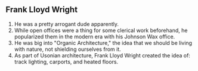 ## Frank Lloyd Wright
1. He was a pretty arrogant dude apparently.
1. While open offices were a thing for some clerical work beforehand, he popularized them in the modern era with his Johnson Wax office.
1. He was big into "Organic Architecture," the idea that we should be living with nature, not shielding ourselves from it.
1. As part of Usonian architecture, Frank Lloyd Wright created the idea of: track lighting, carports, and heated floors.
